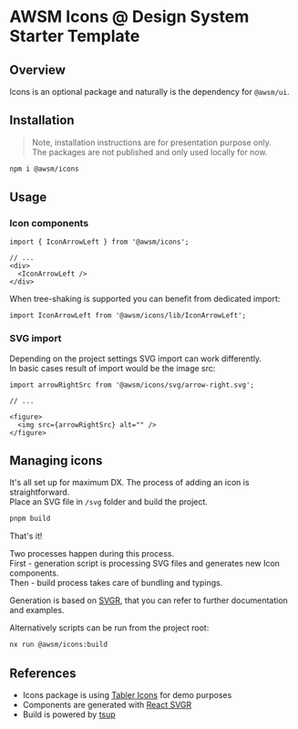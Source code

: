# AWSM Icons @ Design System Starter Template


## Overview

Icons is an optional package and naturally is the dependency for `@awsm/ui`.


## Installation

> Note, installation instructions are for presentation purpose only.  
> The packages are not published and only used locally for now.

```sh
npm i @awsm/icons
```


## Usage

### Icon components

```tsx
import { IconArrowLeft } from '@awsm/icons';

// ...
<div>
  <IconArrowLeft />
</div>
```

When tree-shaking is supported you can benefit from dedicated import:

```tsx
import IconArrowLeft from '@awsm/icons/lib/IconArrowLeft';
```

### SVG import

Depending on the project settings SVG import can work differently.  
In basic cases result of import would be the image src:

```tsx
import arrowRightSrc from '@awsm/icons/svg/arrow-right.svg';

// ...

<figure>
  <img src={arrowRightSrc} alt="" />
</figure>
```


## Managing icons

It's all set up for maximum DX. The process of adding an icon is straightforward.   
Place an SVG file in `/svg` folder and build the project. 

```sh
pnpm build
```

That's it!

Two processes happen during this process.  
First - generation script is processing SVG files and generates new Icon components.  
Then - build process takes care of bundling and typings.

Generation is based on [SVGR](https://react-svgr.com/), that you can refer to further documentation and examples.

Alternatively scripts can be run from the project root:

```sh
nx run @awsm/icons:build
```


## References

- Icons package is using [Tabler Icons](https://tabler.io/icons) for demo purposes
- Components are generated with [React SVGR](https://react-svgr.com/)
- Build is powered by [tsup](https://tsup.egoist.dev/)
